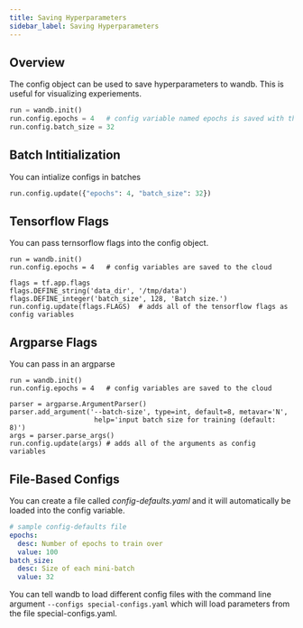 ```yaml
---
title: Saving Hyperparameters
sidebar_label: Saving Hyperparameters
---
```


## Overview

The config object can be used to save hyperparameters to wandb.  This is useful for
visualizing experiements.

```python
run = wandb.init()
run.config.epochs = 4   # config variable named epochs is saved with the model
run.config.batch_size = 32
```

## Batch Intitialization

You can intialize configs in batches

```python
run.config.update({"epochs": 4, "batch_size": 32})
```


## Tensorflow Flags

You can pass ternsorflow flags into the config object.

```python--tensorflow
run = wandb.init()
run.config.epochs = 4   # config variables are saved to the cloud

flags = tf.app.flags
flags.DEFINE_string('data_dir', '/tmp/data')
flags.DEFINE_integer('batch_size', 128, 'Batch size.')
run.config.update(flags.FLAGS)  # adds all of the tensorflow flags as config variables
```

## Argparse Flags

You can pass in an argparse 

```python--keras
run = wandb.init()
run.config.epochs = 4   # config variables are saved to the cloud

parser = argparse.ArgumentParser()
parser.add_argument('--batch-size', type=int, default=8, metavar='N',
                     help='input batch size for training (default: 8)')
args = parser.parse_args()
run.config.update(args) # adds all of the arguments as config variables
```

## File-Based Configs

You can create a file called *config-defaults.yaml* and it will automatically
be loaded into the config variable.

```yaml
# sample config-defaults file
epochs:
  desc: Number of epochs to train over
  value: 100
batch_size:
  desc: Size of each mini-batch
  value: 32
```

You can tell wandb to load different config files with the command line argument `--configs special-configs.yaml` which will load parameters from the file special-configs.yaml.


